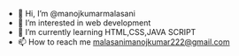 - 👋 Hi, I’m @manojkumarmalasani
- 👀 I’m interested in web development
- 🌱 I’m currently learning HTML,CSS,JAVA SCRIPT
- 📫 How to reach me malasanimanojkumar222@gmail.com
  
  

<!---
manojkumarmalasani/manojkumarmalasani is a ✨ special ✨ repository because its `README.md` (this file) appears on your GitHub profile.
You can click the Preview link to take a look at your changes.
--->
